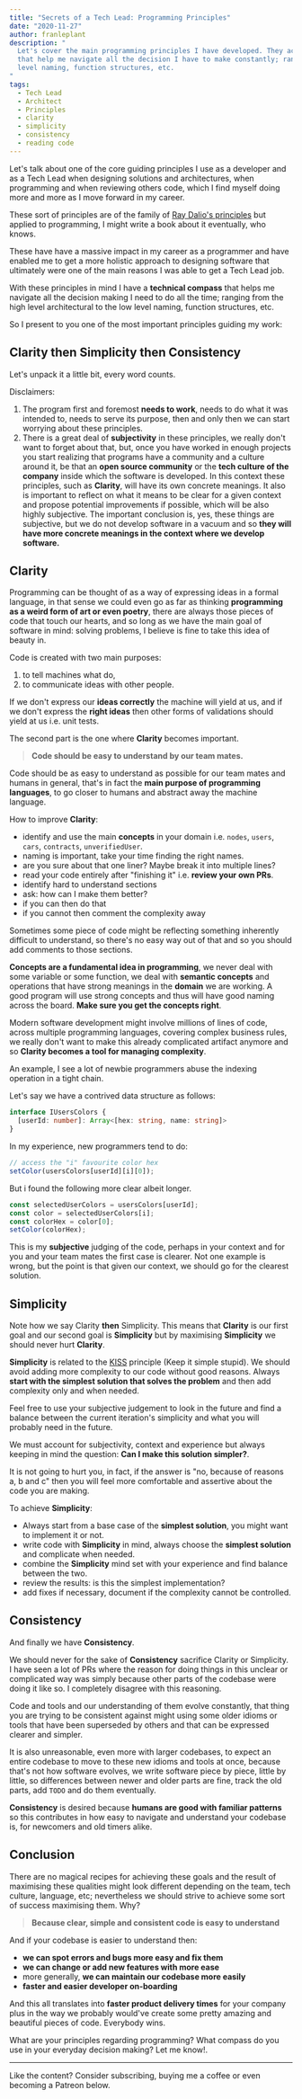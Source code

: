 ```yaml
---
title: "Secrets of a Tech Lead: Programming Principles"
date: "2020-11-27"
author: franleplant
description: "
  Let's cover the main programming principles I have developed. They act as a Technical Compass
  that help me navigate all the decision I have to make constantly; ranging from the high level architectural to the low
  level naming, function structures, etc.
"
tags:
  - Tech Lead
  - Architect
  - Principles
  - clarity
  - simplicity
  - consistency
  - reading code
---
```


Let's talk about one of the core guiding principles I use as a
developer and as a Tech Lead
when designing solutions and architectures, when programming
and when reviewing others code, which I find
myself doing more and more as I move forward in my career.

These sort of principles are of the family of [Ray Dalio's principles](https://amzn.to/33fhxf6)
but applied to programming, I might write a book about it eventually, who knows.

These have have a massive impact in my career as a programmer and have
enabled me to get a more holistic approach to designing software that
ultimately were one of the main reasons I was able to get a Tech Lead job.

With these principles in mind I have a **technical compass**
that helps me navigate all the decision making I need to do
all the time; ranging from the high level architectural to the low
level naming, function structures, etc.

So I present to you one of the most important principles guiding my work:

## Clarity then Simplicity then Consistency

Let's unpack it a little bit, every word counts.

Disclaimers:

1. The program first and foremost **needs to work**, needs to do what it was intended to,
   needs to serve its purpose, then and only then we can start worrying about these principles.
2. There is a great deal of **subjectivity** in these principles,
   we really don't want to forget about that, but, once you have worked in enough projects
   you start realizing that programs have a community and a culture around it, be that
   an **open source community** or the **tech culture of the company** inside which the software
   is developed. In this context these principles, such as **Clarity**, will
   have its own concrete meanings. It also is important to reflect on what it means
   to be clear for a given context and propose potential improvements if possible, which will
   be also highly subjective. The important conclusion is, yes, these things are subjective, but
   we do not develop software in a vacuum and so **they will have more concrete meanings in the
   context where we develop software.**

## Clarity

Programming can be thought of as a way of expressing ideas in a formal language,
in that sense we could even go as far as thinking **programming as a weird form of art
or even poetry**, there are always those pieces of code that touch our hearts, and
so long as we have the main goal of software in mind: solving problems, I believe
is fine to take this idea of beauty in.

Code is created with two main purposes:

1. to tell machines what do,
2. to communicate ideas with other people.

If we don't express our **ideas correctly** the machine will yield at us, and
if we don't express the **right ideas** then other forms of validations should yield at us i.e. unit tests.

The second part is the one where **Clarity** becomes important.

> **Code should be easy to understand by our team mates.**

Code should be as easy to understand as possible for our team mates
and humans in general, that's in fact the **main purpose of programming languages**,
to go closer to humans and abstract away the machine language.

How to improve **Clarity**:

- identify and use the main **concepts** in your domain i.e. `nodes`, `users`, `cars`, `contracts`, `unverifiedUser`.
- naming is important, take your time finding the right names.
- are you sure about that one liner? Maybe break it into multiple lines?
- read your code entirely after "finishing it" i.e. **review your own PRs**.
- identify hard to understand sections
- ask: how can I make them better?
- if you can then do that
- if you cannot then comment the complexity away

Sometimes some piece of code might be reflecting something inherently
difficult to understand, so there's no easy way out of that and so
you should add comments to those sections.

**Concepts are a fundamental idea in programming**, we never deal with
some variable or some function, we deal with **semantic concepts** and
operations that have strong meanings in the **domain** we are working.
A good program will use strong concepts and thus will have good
naming across the board. **Make sure you get the concepts right**.

Modern software development might involve millions of lines of code, across
multiple programming languages, covering complex business rules, we really
don't want to make this already complicated artifact anymore and so
**Clarity becomes a tool for managing complexity**.

An example, I see a lot of newbie programmers abuse the indexing operation in a tight chain.

Let's say we have a contrived data structure as follows:

```typescript
interface IUsersColors {
  [userId: number]: Array<[hex: string, name: string]>
}
```

In my experience, new programmers tend to do:

```typescript
// access the "i" favourite color hex
setColor(usersColors[userId][i][0]);
```

But i found the following more clear albeit longer.

```typescript
const selectedUserColors = usersColors[userId];
const color = selectedUserColors[i];
const colorHex = color[0];
setColor(colorHex);
```

This is my **subjective** judging of the code, perhaps
in your context and for you and your team mates the
first case is clearer. Not one example
is wrong, but the point is that given our context,
we should go for the clearest solution.

## Simplicity

Note how we say Clarity **then** Simplicity.
This means that **Clarity** is our first goal and our second
goal is **Simplicity** but by maximising **Simplicity** we should
never hurt **Clarity**.

**Simplicity** is related to the [KISS](https://en.wikipedia.org/wiki/KISS_principle) principle (Keep it simple stupid).
We should avoid adding more complexity to our code without good reasons.
Always **start with the simplest solution that solves the problem** and then add complexity
only and when needed.

Feel free to use your subjective judgement to look in the future and find a balance
between the current iteration's simplicity and what you will probably need in the future.

We must account for subjectivity,
context and experience but always keeping in mind the question:
**Can I make this solution simpler?**.

It is not going to hurt you, in fact,
if the answer is "no, because of reasons a, b and c" then you will feel more
comfortable and assertive about the code you are making.

To achieve **Simplicity**:

- Always start from a base case of the **simplest solution**, you might want to implement it or not.
- write code with **Simplicity** in mind, always choose the **simplest solution** and complicate when needed.
- combine the **Simplicity** mind set with your experience and find balance between the two.
- review the results: is this the simplest implementation?
- add fixes if necessary, document if the complexity cannot be controlled.

## Consistency

And finally we have **Consistency**.

We should never for the sake of **Consistency** sacrifice Clarity or Simplicity.
I have seen a lot of PRs where the reason for doing things in this
unclear or complicated way was simply because other parts of the codebase were
doing it like so. I completely disagree with this reasoning.

Code and tools and our understanding of them evolve constantly, that thing
you are trying to be consistent against might using some older idioms or tools
that have been superseded by others and that can be expressed clearer and simpler.

It is also unreasonable, even more with larger codebases, to expect an entire codebase
to move to these new idioms and tools at once, because that's not how software evolves,
we write software piece by piece, little by little, so differences between newer and older
parts are fine, track the old parts, add `TODO` and do them eventually.

**Consistency** is desired because **humans are good with familiar patterns** so
this contributes in how easy to navigate and understand your codebase is, for newcomers
and old timers alike.

## Conclusion

There are no magical recipes for achieving these goals
and the result of maximising these qualities might look
different depending on the team, tech culture, language, etc;
nevertheless we should strive to achieve some sort of success
maximising them. Why?

> **Because clear, simple and consistent code is easy to understand**

And if your codebase is easier to understand then:

- **we can spot errors and bugs more easy and fix them**
- **we can change or add new features with more ease**
- more generally, **we can maintain our codebase more easily**
- **faster and easier developer on-boarding**

And this all translates into **faster product delivery times** for your company
plus in the way we probably would've
create some pretty amazing and beautiful pieces of code. Everybody wins.

What are your principles regarding programming? What compass do
you use in your everyday decision making? Let me know!.

<hr/>

Like the content? Consider subscribing, buying me a coffee or even becoming a Patreon below.
